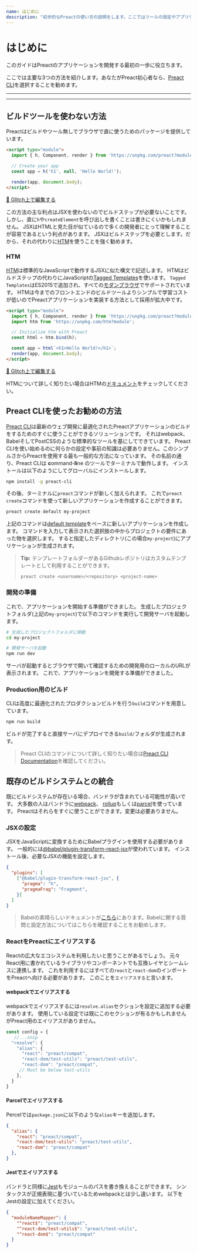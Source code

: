 ```yaml
---
name: はじめに
description: "初歩的なPreactの使い方の説明をします。ここではツールの設定やアプリケーションを書く方法を説明します。"
---
```


# はじめに

このガイドはPreactのアプリケーションを開発する最初の一歩に役立ちます。

ここでは主要な3つの方法を紹介します。あなたがPreact初心者なら、[Preact CLI](#preact-cliを使ったお勧めの方法)を選択することを勧めます。

---

<div><toc></toc></div>

---

## ビルドツールを使わない方法

Preactはビルドやツール無しでブラウザで直に使うためのパッケージを提供しています。

```html
<script type="module">
  import { h, Component, render } from 'https://unpkg.com/preact?module';

  // Create your app
  const app = h('h1', null, 'Hello World!');

  render(app, document.body);
</script>
```

[🔨 Glitch上で編集する](https://glitch.com/~preact-no-build-tools)

この方法の主な利点はJSXを使わないのでビルドステップが必要ないことです。
しかし、直に`h`や`createElement`を呼び出しを書くことは書きにくいかもしれません。
JSXはHTMLと見た目が似ているので多くの開発者にとって理解することが容易であるという利点があります。
JSXはビルドステップを必要とします。だから、それの代わりに[HTM][htm]を使うことを強く勧めます。

### HTM

[HTM][htm]は標準的なJavaScriptで動作するJSXに似た構文で記述します。
HTMはビルドステップの代わりにJavaScriptの[Tagged Templates](https://developer.mozilla.org/en-US/docs/Web/JavaScript/Reference/Template_literals#Tagged_templates)を使います。
`Tagged Templates`はES2015で追加され、すべての[モダンブラウザ](https://caniuse.com/#feat=template-literals)でサポートされています。
HTMは今までのフロントエンドのビルドツールよりシンプルで学習コストが低いのでPreactアプリケーションを実装する方法として採用が拡大中です。

```html
<script type="module">
  import { h, Component, render } from 'https://unpkg.com/preact?module';
  import htm from 'https://unpkg.com/htm?module';

  // Initialize htm with Preact
  const html = htm.bind(h);

  const app = html`<h1>Hello World!</h1>`;
  render(app, document.body);
</script>
```

[🔨 Glitch上で編集する](https://glitch.com/~preact-with-htm)

HTMについて詳しく知りたい場合はHTMの[ドキュメント][htm]をチェックしてください。

## Preact CLIを使ったお勧めの方法

[Preact CLI]は最新のウェブ開発に最適化されたPreactアプリケーションのビルドをするためのすぐに使うことができるソリューションです。
それはwebpack、BabelそしてPostCSSのような標準的なツールを基にしてできています。
Preact CLIを使い始めるのに何らかの設定や事前の知識は必要ありません。このシンプルさからPreactを使用する最も一般的な方法になっています。
その名前の通り、Preact CLIは **c**ommand-**li**ne のツールでターミナルで動作します。
インストールは以下のようにしてグローバルにインストールします。

```bash
npm install -g preact-cli
```

その後、ターミナルに`preact`コマンドが新しく加えられます。
これで`preact create`コマンドを使って新しいアプリケーションを作成することができます。

```bash
preact create default my-project
```

上記のコマンドは[default template](https://github.com/preactjs-templates/default)をベースに新しいアプリケーションを作成します。
コマンドを入力して表示された選択肢の中からプロジェクトの要件にあった物を選択します。
すると指定したディレクトリ(この場合`my-project`)にアプリケーションが生成されます。

> **Tip:** テンプレートフォルダーがあるGithubレポジトリはカスタムテンプレートとして利用することができます。
>
> `preact create <username>/<repository> <project-name>`

### 開発の準備

これで、アプリケーションを開始する準備ができました。
生成したプロジェクトフォルダ(上記の`my-project`)で以下のコマンドを実行して開発サーバを起動します。

```bash
# 生成したプロジェクトフォルダに移動
cd my-project

# 開発サーバを起動
npm run dev
```

サーバが起動するとブラウザで開いて確認するための開発用のローカルのURLが表示されます。
これで、アプリケーションを開発する準備ができました。

### Production用のビルド

CLIは高度に最適化されたプロダクションビルドを行う`build`コマンドを用意しています。

```bash
npm run build
```

ビルドが完了すると直接サーバにデプロイできる`build/`フォルダが生成されます。

> Preact CLIのコマンドについて詳しく知りたい場合は[Preact CLI Documentation](https://github.com/preactjs/preact-cli#cli-options)を確認してください。

## 既存のビルドシステムとの統合

既にビルドシステムが存在いる場合、バンドラが含まれている可能性が高いです。
大多数の人はバンドラに[webpack](https://webpack.js.org/)、 [rollup](https://rollupjs.org)もしくは[parcel](https://parceljs.org/)を使っています。
Preactはそれらをすぐに使うことができます。変更は必要ありません。

### JSXの設定

JSXをJavaScriptに変換するためにBabelプラグインを使用する必要があります。
一般的には[@babel/plugin-transform-react-jsx](https://babeljs.io/docs/en/babel-plugin-transform-react-jsx)が使われています。
インストール後、必要なJSXの機能を設定します。

```json
{
  "plugins": [
    ["@babel/plugin-transform-react-jsx", {
      "pragma": "h",
      "pragmaFrag": "Fragment",
    }]
  ]
}
```

> Babelの素晴らしいドキュメントが[こちら](https://babeljs.io/)にあります。Babelに関する質問と設定方法についてはこちらを確認することをお勧めします。

### ReactをPreactにエイリアスする

Reactの広大なエコシステムを利用したいと思うことがあるでしょう。
元々React用に書かれているライブラリやコンポーネントでも互換レイヤとシームレスに連携します。
これを利用するにはすべての`react`と`react-dom`のインポートをPreactへ向ける必要があります。
このことを`エイリアスする`と言います。

#### webpackでエイリアスする

webpackでエイリアスするには`resolve.alias`セクションを設定に追加する必要があります。
使用している設定では既にこのセクションが有るかもしれませんがPreact用のエイリアスがありません。

```js
const config = { 
   //...snip
  "resolve": { 
    "alias": { 
      "react": "preact/compat",
      "react-dom/test-utils": "preact/test-utils",
      "react-dom": "preact/compat",
     // Must be below test-utils
    },
  }
}
```

#### Parcelでエイリアスする

Percelでは`package.json`に以下のような`alias`キーを追加します。

```json
{
  "alias": {
    "react": "preact/compat",
    "react-dom/test-utils": "preact/test-utils",
    "react-dom": "preact/compat"
  },
}
```

#### Jestでエイリアスする

バンドラと同様に[Jest](https://jestjs.io/)もモジュールのパスを書き換えることができます。
シンタックスが正規表現に基づいているためwebpackとは少し違います。
以下をJestの設定に加えてください。

```json
{
  "moduleNameMapper": {
    "^react$": "preact/compat",
    "^react-dom/test-utils$": "preact/test-utils",
    "^react-dom$": "preact/compat"
  }
}
```

[htm]: https://github.com/developit/htm
[Preact CLI]: https://github.com/preactjs/preact-cli

